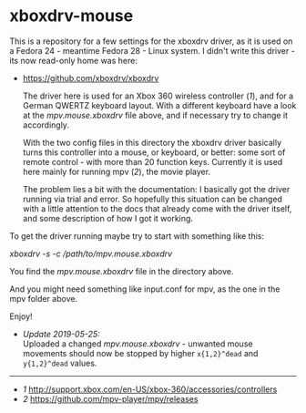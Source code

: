 # xboxdrv-mouse

This is a repository for a few settings for the xboxdrv driver, as it is used on a Fedora 24 - meantime Fedora 28 - Linux system. I didn't write this driver - its now read-only home was here:

* https://github.com/xboxdrv/xboxdrv

   The driver here is used for an Xbox 360 wireless controller (*1*), and for a German QWERTZ keyboard layout. With a different keyboard have a look at the *mpv.mouse.xboxdrv* file above, and if necessary try to change it accordingly.
   
   With the two config files in this directory the xboxdrv driver basically turns this controller into a mouse, or keyboard, or better: some sort of remote control - with more than 20 function keys. Currently it is used here mainly for running mpv (*2*), the movie player.

   The problem lies a bit with the documentation: I basically got the driver running via trial and error. So hopefully this situation can be changed with a little attention to the docs that already come with the driver itself, and some description of how I got it working.

To get the driver running maybe try to start with something like this:

*xboxdrv -s -c /path/to/mpv.mouse.xboxdrv*

You find the *mpv.mouse.xboxdrv* file in the directory above.

And you might need something like input.conf for mpv, as the one in the mpv folder above.

Enjoy!


* _Update 2019-05-25:_  
      Uploaded a changed *mpv.mouse.xboxdrv* - unwanted mouse movements should now be stopped by higher `x{1,2}^dead` and `y{1,2}^dead` values.  



----
* *1*  http://support.xbox.com/en-US/xbox-360/accessories/controllers
* *2*  https://github.com/mpv-player/mpv/releases

